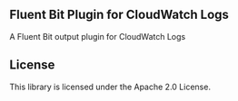 ## Fluent Bit Plugin for CloudWatch Logs

A Fluent Bit output plugin for CloudWatch Logs

## License

This library is licensed under the Apache 2.0 License. 
